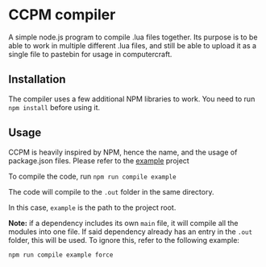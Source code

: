 # CCPM compiler
A simple node.js program to compile .lua files together. Its purpose is to be able to work in multiple different .lua files, and still be able to upload it as a single file to pastebin for usage in computercraft.

## Installation
The compiler uses a few additional NPM libraries to work. You need to run `npm install` before using it.

## Usage
CCPM is heavily inspired by NPM, hence the name, and the usage of package.json files. Please refer to the [example](./example/) project

To compile the code, run `npm run compile example`

The code will compile to the `.out` folder in the same directory.

In this case, `example` is the path to the project root.

**Note:** if a dependency includes its own `main` file, it will compile all the modules into one file. If said dependency already has an entry in the `.out` folder, this will be used. To ignore this, refer to the following example:
```
npm run compile example force
```
